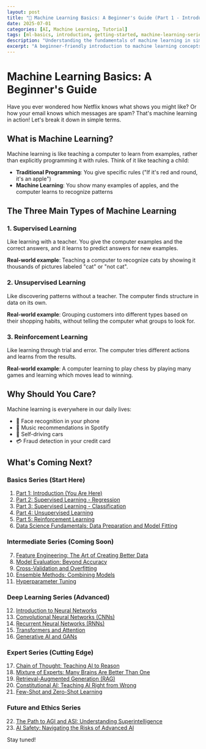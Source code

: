 ```yaml
---
layout: post
title: "🤖 Machine Learning Basics: A Beginner's Guide (Part 1 - Introduction)"
date: 2025-07-01
categories: [AI, Machine Learning, Tutorial]
tags: [ml-basics, introduction, getting-started, machine-learning-series]
description: "Understanding the fundamentals of machine learning in simple terms."
excerpt: "A beginner-friendly introduction to machine learning concepts, explained with real-world examples and minimal technical jargon."
---
```



# Machine Learning Basics: A Beginner's Guide

Have you ever wondered how Netflix knows what shows you might like? Or how your email knows which messages are spam? That's machine learning in action! Let's break it down in simple terms.

## What is Machine Learning?

Machine learning is like teaching a computer to learn from examples, rather than explicitly programming it with rules. Think of it like teaching a child:

- **Traditional Programming**: You give specific rules ("If it's red and round, it's an apple")
- **Machine Learning**: You show many examples of apples, and the computer learns to recognize patterns

## The Three Main Types of Machine Learning

### 1. Supervised Learning
Like learning with a teacher. You give the computer examples and the correct answers, and it learns to predict answers for new examples.

**Real-world example**: Teaching a computer to recognize cats by showing it thousands of pictures labeled "cat" or "not cat".

### 2. Unsupervised Learning
Like discovering patterns without a teacher. The computer finds structure in data on its own.

**Real-world example**: Grouping customers into different types based on their shopping habits, without telling the computer what groups to look for.

### 3. Reinforcement Learning
Like learning through trial and error. The computer tries different actions and learns from the results.

**Real-world example**: A computer learning to play chess by playing many games and learning which moves lead to winning.

## Why Should You Care?

Machine learning is everywhere in our daily lives:
- 📱 Face recognition in your phone
- 🎵 Music recommendations in Spotify
- 🚗 Self-driving cars
- 💳 Fraud detection in your credit card

## What's Coming Next?

### Basics Series (Start Here)
1. [Part 1: Introduction (You Are Here)](/posts/machine-learning-basics-introduction/)
2. [Part 2: Supervised Learning - Regression](/posts/machine-learning-regression/)
3. [Part 3: Supervised Learning - Classification](/posts/machine-learning-classification/)
4. [Part 4: Unsupervised Learning](/posts/machine-learning-unsupervised/)
5. [Part 5: Reinforcement Learning](/posts/machine-learning-reinforcement/)
6. [Data Science Fundamentals: Data Preparation and Model Fitting](/posts/data-science-fundamentals/)

### Intermediate Series (Coming Soon)
7. [Feature Engineering: The Art of Creating Better Data](/posts/machine-learning-feature-engineering/)
8. [Model Evaluation: Beyond Accuracy](/posts/machine-learning-model-evaluation/)
9. [Cross-Validation and Overfitting](/posts/machine-learning-cross-validation/)
10. [Ensemble Methods: Combining Models](/posts/machine-learning-ensemble-methods/)
11. [Hyperparameter Tuning](/posts/machine-learning-hyperparameter-tuning/)

### Deep Learning Series (Advanced)
12. [Introduction to Neural Networks](/posts/deep-learning-neural-networks/)
13. [Convolutional Neural Networks (CNNs)](/posts/deep-learning-cnn/)
14. [Recurrent Neural Networks (RNNs)](/posts/deep-learning-rnn/)
15. [Transformers and Attention](/posts/deep-learning-transformers/)
16. [Generative AI and GANs](/posts/deep-learning-generative-ai/)

### Expert Series (Cutting Edge)
17. [Chain of Thought: Teaching AI to Reason](/2025/07/04/expert-chain-of-thought/)
18. [Mixture of Experts: Many Brains Are Better Than One](/2025/07/04/expert-mixture-of-experts/)
19. [Retrieval-Augmented Generation (RAG)](/2025/07/04/expert-retrieval-augmented-generation/)
20. [Constitutional AI: Teaching AI Right from Wrong](/2025/07/04/expert-constitutional-ai/)
21. [Few-Shot and Zero-Shot Learning](/2025/07/04/expert-few-shot-learning/)

### Future and Ethics Series
22. [The Path to AGI and ASI: Understanding Superintelligence](/2025/07/05/future-superintelligence/)
23. [AI Safety: Navigating the Risks of Advanced AI](/2025/07/05/ai-safety-risks/)

Stay tuned!
